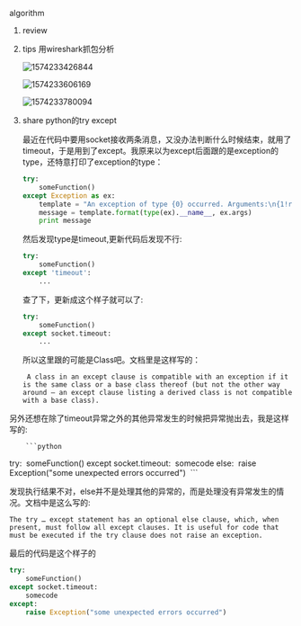 

algorithm

1. review

2. tips  用wireshark抓包分析

   ![1574233426844](C:\Users\xumao\AppData\Roaming\Typora\typora-user-images\1574233426844.png)

   ![1574233606169](C:\Users\xumao\AppData\Roaming\Typora\typora-user-images\1574233606169.png)

   ![1574233780094](C:\Users\xumao\AppData\Roaming\Typora\typora-user-images\1574233780094.png)

3. share python的try except

   最近在代码中要用socket接收两条消息，又没办法判断什么时候结束，就用了timeout，于是用到了except。我原来以为except后面跟的是exception的type，还特意打印了exception的type：

   ```python
   try:
       someFunction()
   except Exception as ex:
       template = "An exception of type {0} occurred. Arguments:\n{1!r}"
       message = template.format(type(ex).__name__, ex.args)
       print message
   ```

   然后发现type是timeout,更新代码后发现不行:

   ```python
   try:
       someFunction()
   except 'timeout':
       ...
   ```

   查了下，更新成这个样子就可以了:

   ```python
   try:
       someFunction()
   except socket.timeout:
       ...
   ```

   所以这里跟的可能是Class吧。文档里是这样写的：

   ```
    A class in an except clause is compatible with an exception if it is the same class or a base class thereof (but not the other way around — an except clause listing a derived class is not compatible with a base class). 
   ```

​       另外还想在除了timeout异常之外的其他异常发生的时候把异常抛出去，我是这样写的:

        ```python
try:
​    someFunction()
except socket.timeout:
​    somecode
else:
​    raise Exception("some unexpected errors occurred")
​        ```

发现执行结果不对，else并不是处理其他的异常的，而是处理没有异常发生的情况。文档中是这么写的:

```
The try … except statement has an optional else clause, which, when present, must follow all except clauses. It is useful for code that must be executed if the try clause does not raise an exception.
```

最后的代码是这个样子的

```python
try:
    someFunction()
except socket.timeout:
    somecode
except:
    raise Exception("some unexpected errors occurred")
```

